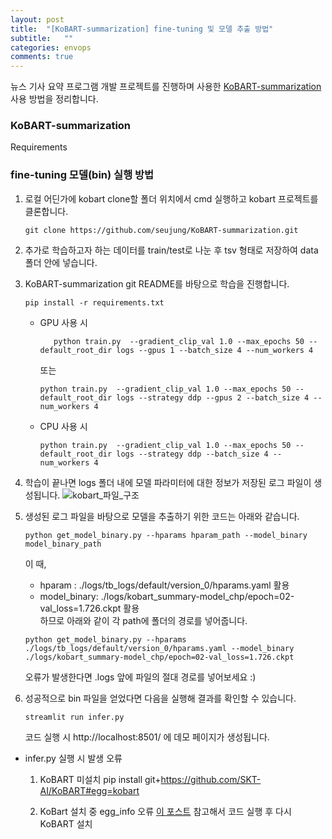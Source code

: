 ```yaml
---
layout: post
title:  "[KoBART-summarization] fine-tuning 및 모델 추출 방법"
subtitle:   ""
categories: envops
comments: true
---
```


뉴스 기사 요약 프로그램 개발 프로젝트를 진행하며 사용한 [KoBART-summarization](https://github.com/seujung/KoBART-summarization) 사용 방법을 정리합니다.

### KoBART-summarization
Requirements


### fine-tuning 모델(bin) 실행 방법
1. 로컬 어딘가에 kobart clone할 폴더 위치에서 cmd 실행하고 kobart 프로젝트를 클론합니다.

   ```git clone https://github.com/seujung/KoBART-summarization.git```


2. 추가로 학습하고자 하는 데이터를 train/test로 나눈 후 tsv 형태로 저장하여 data 폴더 안에 넣습니다.


3. KoBART-summarization git README를 바탕으로 학습을 진행합니다.
   ```
   pip install -r requirements.txt
   ```
    
    - GPU 사용 시
    
      ```
         python train.py  --gradient_clip_val 1.0 --max_epochs 50 --default_root_dir logs --gpus 1 --batch_size 4 --num_workers 4
      ```
      또는
       ```
      python train.py  --gradient_clip_val 1.0 --max_epochs 50 --default_root_dir logs --strategy ddp --gpus 2 --batch_size 4 --num_workers 4
      ```
    - CPU 사용 시
       ```
      python train.py  --gradient_clip_val 1.0 --max_epochs 50 --default_root_dir logs --strategy ddp --batch_size 4 --num_workers 4
      ```

4. 학습이 끝나면 logs 폴더 내에 모델 파라미터에 대한 정보가 저장된 로그 파일이 생성됩니다.
   ![kobart_파일_구조](https://user-images.githubusercontent.com/49242144/163422235-33ff7b77-c1b8-46be-a7c2-321eb7832fb2.PNG)


5. 생성된 로그 파일을 바탕으로 모델을 추출하기 위한 코드는 아래와 같습니다.

   ```
   python get_model_binary.py --hparams hparam_path --model_binary model_binary_path
   ```
   이 때,
    - hparam : ./logs/tb_logs/default/version_0/hparams.yaml 활용
    - model_binary: ./logs/kobart_summary-model_chp/epoch=02-val_loss=1.726.ckpt 활용   
      하므로 아래와 같이 각 path에 폴더의 경로를 넣어줍니다.
   ```
   python get_model_binary.py --hparams ./logs/tb_logs/default/version_0/hparams.yaml --model_binary ./logs/kobart_summary-model_chp/epoch=02-val_loss=1.726.ckpt
   ```
   오류가 발생한다면 .logs 앞에 파일의 절대 경로를 넣어보세요 :)


6. 성공적으로 bin 파일을 얻었다면 다음을 실행해 결과를 확인할 수 있습니다.
   ```
   streamlit run infer.py
   ```
   코드 실행 시 http://localhost:8501/ 에 데모 페이지가 생성됩니다.


- infer.py 실행 시 발생 오류
    1) KoBART 미설치
       pip install git+https://github.com/SKT-AI/KoBART#egg=kobart
    
    2) KoBart 설치 중 egg_info 오류
       [이 포스트](https://ychcom.tistory.com/entry/%ED%8C%8C%EC%9D%B4%EC%8D%AC-setuppy-egginfo%E2%80%9D-failed-with-error-code-1) 참고해서 코드 실행 후 다시 KoBART 설치